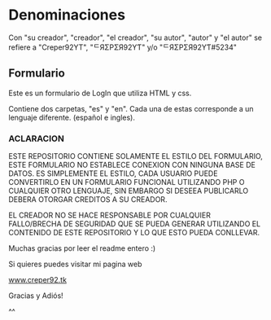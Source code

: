 # Denominaciones

Con "su creador", "creador", "el creador", "su autor", "autor" y "el autor" se refiere a "Creper92YT", "ᄃЯΣPΣЯ92YƬ" y/o "ᄃЯΣPΣЯ92YƬ#5234"

## Formulario

Este es un formulario de LogIn que utiliza HTML y css.

Contiene dos carpetas, "es" y "en". Cada una de estas corresponde a un lenguaje diferente. (español e ingles).


### **ACLARACION**

ESTE REPOSITORIO CONTIENE SOLAMENTE EL ESTILO DEL FORMULARIO, ESTE FORMULARIO NO ESTABLECE CONEXION CON NINGUNA BASE DE DATOS. ES SIMPLEMENTE EL ESTILO, CADA USUARIO PUEDE 
CONVERTIRLO EN UN FORMULARIO FUNCIONAL UTILIZANDO PHP O CUALQUIER OTRO LENGUAJE, SIN EMBARGO SI DESEEA PUBLICARLO DEBERA OTORGAR CREDITOS A SU CREADOR.

EL CREADOR NO SE HACE RESPONSABLE POR CUALQUIER FALLO/BRECHA DE SEGURIDAD QUE SE PUEDA GENERAR UTILIZANDO EL CONTENIDO DE ESTE REPOSITORIO Y LO QUE ESTO PUEDA CONLLEVAR.

























Muchas gracias por leer el readme entero :)

Si quieres puedes visitar mi pagina web

www.creper92.tk

Gracias y Adiós! 

^^
